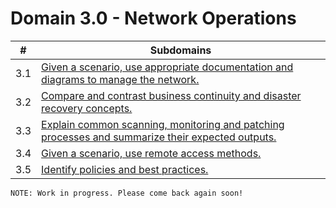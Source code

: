 # Domain 3.0 - Network Operations

| # | Subdomains   | 
|---|---|
|3.1 | [Given a scenario, use appropriate documentation and diagrams to manage the network.](https://github.com/erich-tech/Network_Plus/tree/main/Domain_3#readme) |
|3.2 | [Compare and contrast business continuity and disaster recovery concepts.](https://github.com/erich-tech/Network_Plus/tree/main/Domain_3#readme) |
|3.3 | [Explain common scanning, monitoring and patching processes and summarize their expected outputs.](https://github.com/erich-tech/Network_Plus/tree/main/Domain_3#readme) |
|3.4 | [Given a scenario, use remote access methods.](https://github.com/erich-tech/Network_Plus/tree/main/Domain_3#readme) |
|3.5 | [Identify policies and best practices.](https://github.com/erich-tech/Network_Plus/tree/main/Domain_3#readme) |

```
NOTE: Work in progress. Please come back again soon! 
```


